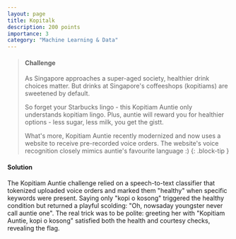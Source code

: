 ```yaml
---
layout: page
title: Kopitalk
description: 200 points
importance: 3
category: "Machine Learning & Data"
---
```


> #### Challenge
> As Singapore approaches a super-aged society, healthier drink choices matter. But drinks at Singapore's coffeeshops (kopitiams) are sweetened by default.
>
> So forget your Starbucks lingo - this Kopitiam Auntie only understands kopitiam lingo. Plus, auntie will reward you for healthier options - less sugar, less milk, you get the gistt.
>
> What's more, Kopitiam Auntie recently modernized and now uses a website to receive pre-recorded voice orders. The website's voice recognition closely mimics auntie's favourite language :)
{: .block-tip }

#### Solution
The Kopitiam Auntie challenge relied on a speech-to-text classifier that tokenized uploaded voice orders and marked them "healthy" when specific keywords were present. Saying only "kopi o kosong" triggered the healthy condition but returned a playful scolding: "Oh, nowsaday youngster never call auntie one". The real trick was to be polite: greeting her with "Kopitiam Auntie, kopi o kosong" satisfied both the health and courtesy checks, revealing the flag.
